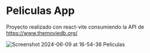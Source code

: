 # Peliculas App

Proyecto realizado con react-vite consumiendo la API de https://www.themoviedb.org/

![Screenshot 2024-06-09 at 16-54-36 Peliculas](https://github.com/Marl8/peliculas-app/assets/116129705/3e059a9c-a749-4e20-aede-9e7f15c04920)
